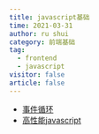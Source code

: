 ```yaml
---
title: javascript基础
time: 2021-03-31
author: ru shui
category: 前端基础
tag:
  - frontend
  - javascript
visitor: false
article: false
---
```


+ [事件循环](./event_loop.md)
+ [高性能javascript](./high_performance.md)